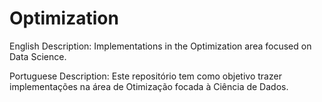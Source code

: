 # Optimization
English Description: Implementations in the Optimization area focused on Data Science.

Portuguese Description: Este repositório tem como objetivo trazer implementações na área de Otimização focada à Ciência de Dados.
